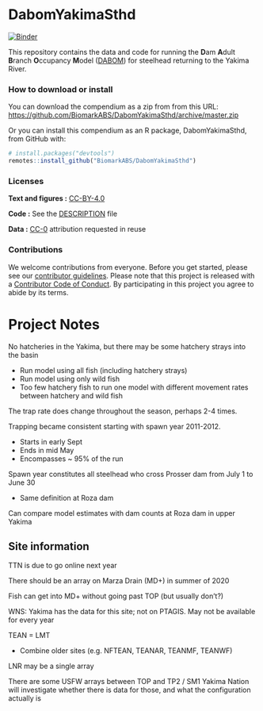 
<!-- README.md is generated from README.Rmd. Please edit that file -->

# DabomYakimaSthd

[![Binder](https://mybinder.org/badge_logo.svg)](https://mybinder.org/v2/gh/BiomarkABS/DabomYakimaSthd/master?urlpath=rstudio)

This repository contains the data and code for running the **D**am
**A**dult **B**ranch **O**ccupancy **M**odel
([DABOM](https://github.com/KevinSee/DABOM)) for steelhead returning to
the Yakima River.

### How to download or install

You can download the compendium as a zip from from this URL:
<https://github.com/BiomarkABS/DabomYakimaSthd/archive/master.zip>

Or you can install this compendium as an R package, DabomYakimaSthd,
from GitHub with:

``` r
# install.packages("devtools")
remotes::install_github("BiomarkABS/DabomYakimaSthd")
```

### Licenses

**Text and figures :**
[CC-BY-4.0](http://creativecommons.org/licenses/by/4.0/)

**Code :** See the [DESCRIPTION](DESCRIPTION) file

**Data :** [CC-0](http://creativecommons.org/publicdomain/zero/1.0/)
attribution requested in reuse

### Contributions

We welcome contributions from everyone. Before you get started, please
see our [contributor guidelines](CONTRIBUTING.md). Please note that this
project is released with a [Contributor Code of Conduct](CONDUCT.md). By
participating in this project you agree to abide by its terms.

# Project Notes

No hatcheries in the Yakima, but there may be some hatchery strays into
the basin

  - Run model using all fish (including hatchery strays)
  - Run model using only wild fish
  - Too few hatchery fish to run one model with different movement rates
    between hatchery and wild fish

The trap rate does change throughout the season, perhaps 2-4 times.

Trapping became consistent starting with spawn year 2011-2012.

  - Starts in early Sept
  - Ends in mid May
  - Encompasses ~ 95% of the run

Spawn year constitutes all steelhead who cross Prosser dam from July 1
to June 30

  - Same definition at Roza dam

Can compare model estimates with dam counts at Roza dam in upper Yakima

## Site information

TTN is due to go online next year

There should be an array on Marza Drain (MD+) in summer of 2020

Fish can get into MD+ without going past TOP (but usually don’t?)

WNS: Yakima has the data for this site; not on PTAGIS. May not be
available for every year

TEAN = LMT

  - Combine older sites (e.g. NFTEAN, TEANAR, TEANMF, TEANWF)

LNR may be a single array

There are some USFW arrays between TOP and TP2 / SM1 Yakima Nation will
investigate whether there is data for those, and what the configuration
actually is

